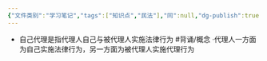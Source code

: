 ```yaml
---
{"文件类别":"学习笔记","tags":["知识点","民法"],"同":null,"dg-publish":true,"permalink":"/学习笔记studyup/民法总论/自己代理/","dgPassFrontmatter":true,"created":"2024-08-20T16:27:32.682+08:00","updated":"2024-10-25T12:44:10.013+08:00"}
---
```


- 自己代理是指代理人自己与被代理人实施法律行为 #背诵/概念 
·代理人一方面为自己实施法律行为，另一方面为被代理人实施代理行为
